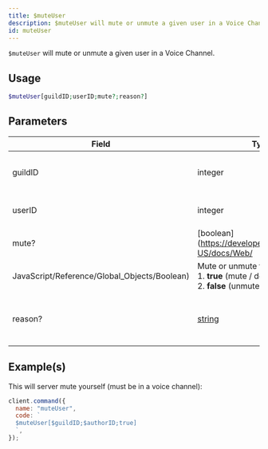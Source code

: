 ```yaml
---
title: $muteUser
description: $muteUser will mute or unmute a given user in a Voice Channel.
id: muteUser
---
```


`$muteUser` will mute or unmute a given user in a Voice Channel.

## Usage

```php
$muteUser[guildID;userID;mute?;reason?]
```

## Parameters

| Field                                        | Type                                                                                              | Description                                              | Required |
| -------------------------------------------- | ------------------------------------------------------------------------------------------------- | -------------------------------------------------------- | :------: |
| guildID                                      | integer                                                                                           | The guild ID of where the user is located.               |   true   |
| userID                                       | integer                                                                                           | The user ID of the user to mute/unmute.                  |   true   |
| mute?                                        | [boolean](https://developer.mozilla.org/en-US/docs/Web/                                           |
| JavaScript/Reference/Global_Objects/Boolean) | Mute or unmute the user. <br /> 1. **true** (mute / default) <br /> 2. **false** (unmute)         | false                                                    |
| reason?                                      | [string](https://developer.mozilla.org/en-US/docs/Web/JavaScript/Reference/Global_Objects/String) | Reason that will be displayed in the guild's audit logs. |  false   |

## Example(s)

This will server mute yourself (must be in a voice channel):

```javascript
client.command({
  name: "muteUser",
  code: `
  $muteUser[$guildID;$authorID;true]
  `,
});
```
